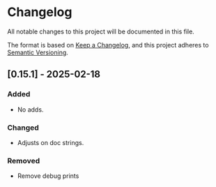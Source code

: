 # Changelog

All notable changes to this project will be documented in this file.

The format is based on [Keep a Changelog](https://keepachangelog.com/en/1.1.0/),
and this project adheres to [Semantic Versioning](https://semver.org/spec/v2.0.0.html).

## [0.15.1] - 2025-02-18

### Added

- No adds.

### Changed

- Adjusts on doc strings.

### Removed

- Remove debug prints
